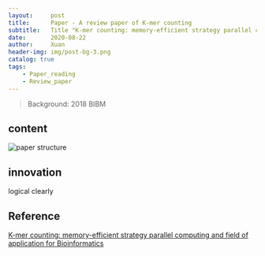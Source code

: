 ```yaml
---
layout:     post
title:      Paper - A review paper of K-mer counting 
subtitle:   Title "K-mer counting: memory-efficient strategy parallel computing and field of application for Bioinformatics"
date:       2020-08-22
author:     Xuan
header-img: img/post-bg-3.png
catalog: true
tags:
    - Paper_reading 
    - Review_paper
---
```


> Background: 2018 BIBM

## content

![paper structure](/img/post-ct-kmerr)

## innovation

logical clearly



## Reference

[K-mer counting: memory-efficient strategy parallel computing and field of application for Bioinformatics](https://ieeexplore.ieee.org/stamp/stamp.jsp?tp=&arnumber=8621325)
